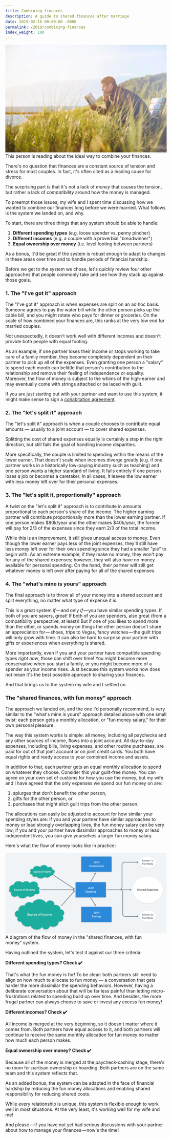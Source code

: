 ```yaml
---
title: Combining finances
description: A guide to shared finances after marriage
date: 2019-02-16 00:00:00 -0800
permalink: /2019/combining-finances
index_weight: 100
---
```


![Man reading in a field](/assets/images/man-reading-in-field.jpeg)
<span class="subtitle">This person is reading about the ideal way to combine your finances.</span>

There's no question that finances are a constant source of tension and stress for most couples. In fact, it's often cited as a leading cause for divorce.

The surprising part is that it's not a lack of _money_ that causes the tension, but rather a lack of _compatibility_ around how the money is managed.

To preempt those issues, my wife and I spent time discussing how we wanted to combine our finances long before we were married. What follows is the system we landed on, and why.

To start, there are three things that any system should be able to handle:

1. **Different spending types** (e.g. loose spender vs. penny pincher)
2. **Different incomes** (e.g. a couple with a proverbial "breadwinner")
3. **Equal ownership over money** (i.e. level footing between partners)

As a bonus, it'd be great if the system is robust enough to adapt to changes in these areas over time and to handle periods of financial hardship.

Before we get to the system we chose, let's quickly review four other approaches that people commonly take and see how they stack up against those goals.

### 1. The "I've got it" approach

The "I've got it" approach is when expenses are split on an ad hoc basis. Someone agrees to pay the water bill while the other person picks up the cable bill, and you might rotate who pays for dinner or groceries. On the scale of how combined your finances are, this ranks at the very low end for married couples.

Not unexpectedly, it doesn't work well with different incomes and doesn't provide both people with equal footing.

As an example, if one partner loses their income or stops working to take care of a family member, they become completely dependent on their partner to pick up all of the expenses. Even granting one person a "salary" to spend each month can belittle that person's contribution to the relationship and remove their feeling of independence or equality. Moreover, the flow of money is subject to the whims of the high-earner and may eventually come with strings attached or be laced with guilt.

If you are just starting out with your partner and want to use this system, it might make sense to sign a [cohabitation agreement](https://www.legalzoom.com/forms/cohabitation-agreement).

### 2. The "let's split it" approach

The "let's split it" approach is when a couple chooses to contribute equal amounts — usually to a joint account — to cover shared expenses.

Splitting the cost of shared expenses equally is certainly a step in the right direction, but still fails the goal of handling income disparities.

More specifically, the couple is limited to spending within the means of the lower earner. That doesn't scale when incomes diverge greatly (e.g. if one partner works in a historically low-paying industry such as teaching) and one person wants a higher standard of living. It fails entirely if one person loses a job or becomes a caretaker. In all cases, it leaves the low earner with less money left over for their personal expenses.

### 3. The "let's split it, proportionally" approach

A twist on the "let's split it" approach is to contribute in amounts proportional to each person's share of the income. The higher earning partner will contribute proportionally more than the lower earning partner. If one person makes $80k/year and the other makes $40k/year, the former will pay for 2/3 of the expenses since they earn 2/3 of the total income.

While this is an improvement, it still gives unequal access to money. Even though the lower earner pays less of the joint expenses, they'll still have less money left over for their own spending since they had a smaller "pie" to begin with. As an extreme example, if they make no money, they won't pay for any of the shared expenses; however, they will also have no money available for personal spending. On the hand, their partner will still get whatever money is left over after paying for all of the shared expenses.

### 4. The "what's mine is yours" approach

The final approach is to throw all of your money into a shared account and split everything, no matter what type of expense it is.

This is a great system _if_ — and only _if_ — you have similar spending types. If both of you are savers, great! If both of you are spenders, also great (from a compatibility perspective, at least)! But if one of you likes to spend more than the other, or spends money on things the other person doesn't share an appreciation for — shoes, trips to Vegas, fancy watches — the guilt trips will only grow with time. It can also be hard to surprise your partner with gifts or experiences when everything is shared.

More importantly, even if you and your partner have compatible spending types _right now_, those can shift over time! You might become more conservative when you start a family, or you might become more of a spender as your income rises. Just because this system works now does not mean it's the best possible approach to sharing your finances.

And that brings us to the system my wife and I settled on.

### The "shared finances, with fun money" approach

The approach we landed on, and the one I'd personally recommend, is very similar to the "what's mine is yours" approach detailed above with one small twist: each person gets a monthly allocation, or "fun money salary," for their own personal pleasure.

The way this system works is simple: all money, including all paychecks and any other sources of income, flows into a joint account. All day-to-day expenses, including bills, living expenses, and other routine purchases, are paid for out of that joint account or on joint credit cards. You both have equal rights and ready access to your combined income and assets.

In addition to that, each partner gets an equal monthly allocation to spend on whatever they choose. Consider this your guilt-free money. You can agree on your own set of customs for how you use the money, but my wife and I have agreed that the only expenses we spend our fun money on are:

1.  splurges that don't benefit the other person,
2.  gifts for the other person, or
3.  purchases that might elicit guilt trips from the other person.

The allocations can easily be adjusted to account for how similar your spending styles are: if you and your partner have similar approaches to money or lead strongly overlapping lives, the fun money salary can be very low; if you and your partner have dissimilar approaches to money or lead independent lives, you can give yourselves a larger fun money salary.

Here's what the flow of money looks like in practice:

![Financial flow chart](/assets/images/financial-flow-chart.png)
<span class="subtitle">A diagram of the flow of money in the "shared finances, with fun money" system.</span>

Having outlined the system, let's test it against our three criteria:

**Different spending types? Check ✔️**

That's what the fun money is for! To be clear: both partners still need to align on how much to allocate to fun money — a conversation that gets harder the more dissimilar the spending behaviors. However, having a deliberate conversation about that will be far less painful than letting micro-frustrations related to spending build up over time. And besides, the more frugal partner can always choose to save or invest any excess fun money!

**Different incomes? Check ✔️️**

All income is merged at the very beginning, so it doesn't matter where it comes from. Both partners have equal access to it, and both partners will continue to receive the same monthly allocation for fun money no matter how much each person makes.

**Equal ownership over money? Check ✔️**

Because all of the money is merged at the paycheck-cashing stage, there's no room for partisan ownership or hoarding. Both partners are on the same team and this system reflects that.

As an added bonus, the system can be adapted in the face of financial hardship by reducing the fun money allocations and enabling shared responsibility for reducing shared costs.

While every relationship is unique, this system is flexible enough to work well in most situations. At the very least, it's working well for my wife and me!

And please — if you have not yet had serious discussions with your partner about how to manage your finances — now's the time!
